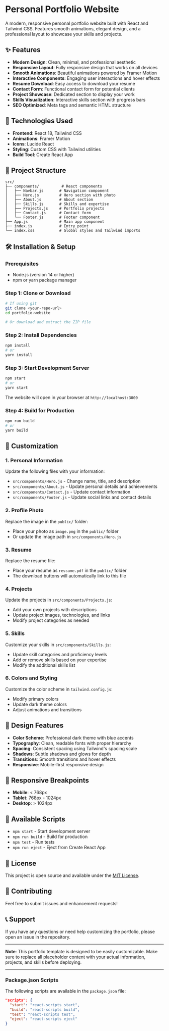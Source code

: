 # Personal Portfolio Website

A modern, responsive personal portfolio website built with React and Tailwind CSS. Features smooth animations, elegant design, and a professional layout to showcase your skills and projects.

## ✨ Features

- **Modern Design**: Clean, minimal, and professional aesthetic
- **Responsive Layout**: Fully responsive design that works on all devices
- **Smooth Animations**: Beautiful animations powered by Framer Motion
- **Interactive Components**: Engaging user interactions and hover effects
- **Resume Download**: Easy access to download your resume
- **Contact Form**: Functional contact form for potential clients
- **Project Showcase**: Dedicated section to display your work
- **Skills Visualization**: Interactive skills section with progress bars
- **SEO Optimized**: Meta tags and semantic HTML structure

## 🚀 Technologies Used

- **Frontend**: React 18, Tailwind CSS
- **Animations**: Framer Motion
- **Icons**: Lucide React
- **Styling**: Custom CSS with Tailwind utilities
- **Build Tool**: Create React App

## 📁 Project Structure

```
src/
├── components/          # React components
│   ├── Navbar.js       # Navigation component
│   ├── Hero.js         # Hero section with photo
│   ├── About.js        # About section
│   ├── Skills.js       # Skills and expertise
│   ├── Projects.js     # Portfolio projects
│   ├── Contact.js      # Contact form
│   └── Footer.js       # Footer component
├── App.js              # Main app component
├── index.js            # Entry point
└── index.css           # Global styles and Tailwind imports
```

## 🛠️ Installation & Setup

### Prerequisites
- Node.js (version 14 or higher)
- npm or yarn package manager

### Step 1: Clone or Download
```bash
# If using git
git clone <your-repo-url>
cd portfolio-website

# Or download and extract the ZIP file
```

### Step 2: Install Dependencies
```bash
npm install
# or
yarn install
```

### Step 3: Start Development Server
```bash
npm start
# or
yarn start
```

The website will open in your browser at `http://localhost:3000`

### Step 4: Build for Production
```bash
npm run build
# or
yarn build
```

## 📝 Customization

### 1. Personal Information
Update the following files with your information:
- `src/components/Hero.js` - Change name, title, and description
- `src/components/About.js` - Update personal details and achievements
- `src/components/Contact.js` - Update contact information
- `src/components/Footer.js` - Update social links and contact details

### 2. Profile Photo
Replace the image in the `public/` folder:
- Place your photo as `image.png` in the `public/` folder
- Or update the image path in `src/components/Hero.js`

### 3. Resume
Replace the resume file:
- Place your resume as `ressume.pdf` in the `public/` folder
- The download buttons will automatically link to this file

### 4. Projects
Update the projects in `src/components/Projects.js`:
- Add your own projects with descriptions
- Update project images, technologies, and links
- Modify project categories as needed

### 5. Skills
Customize your skills in `src/components/Skills.js`:
- Update skill categories and proficiency levels
- Add or remove skills based on your expertise
- Modify the additional skills list

### 6. Colors and Styling
Customize the color scheme in `tailwind.config.js`:
- Modify primary colors
- Update dark theme colors
- Adjust animations and transitions

## 🎨 Design Features

- **Color Scheme**: Professional dark theme with blue accents
- **Typography**: Clean, readable fonts with proper hierarchy
- **Spacing**: Consistent spacing using Tailwind's spacing scale
- **Shadows**: Subtle shadows and glows for depth
- **Transitions**: Smooth transitions and hover effects
- **Responsive**: Mobile-first responsive design

## 📱 Responsive Breakpoints

- **Mobile**: < 768px
- **Tablet**: 768px - 1024px
- **Desktop**: > 1024px

## 🔧 Available Scripts

- `npm start` - Start development server
- `npm run build` - Build for production
- `npm test` - Run tests
- `npm run eject` - Eject from Create React App

## 📄 License

This project is open source and available under the [MIT License](LICENSE).

## 🤝 Contributing

Feel free to submit issues and enhancement requests!

## 📞 Support

If you have any questions or need help customizing the portfolio, please open an issue in the repository.

---

**Note**: This portfolio template is designed to be easily customizable. Make sure to replace all placeholder content with your actual information, projects, and skills before deploying.

---

### Package.json Scripts

The following scripts are available in the `package.json` file:

```json
"scripts": {
  "start": "react-scripts start",
  "build": "react-scripts build",
  "test": "react-scripts test",
  "eject": "react-scripts eject"
}
```
